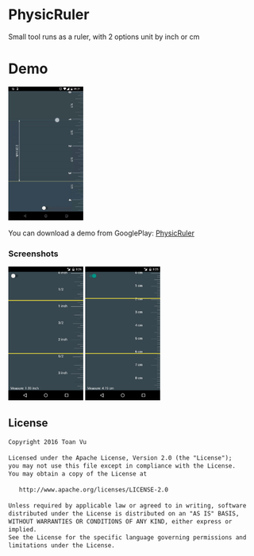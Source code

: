 PhysicRuler
======================

Small tool runs as a ruler, with 2 options unit by inch or cm


# Demo
<img src="screenshots/demo.gif" width="30%">

You can download a demo from GooglePlay: [PhysicRuler](https://goo.gl/dufHQ3)
### Screenshots
<img src="screenshots/inch.png" width="30%">
<img src="screenshots/cm.png" width="30%">


License
-------

    Copyright 2016 Toan Vu

    Licensed under the Apache License, Version 2.0 (the "License");
    you may not use this file except in compliance with the License.
    You may obtain a copy of the License at

       http://www.apache.org/licenses/LICENSE-2.0

    Unless required by applicable law or agreed to in writing, software
    distributed under the License is distributed on an "AS IS" BASIS,
    WITHOUT WARRANTIES OR CONDITIONS OF ANY KIND, either express or implied.
    See the License for the specific language governing permissions and
    limitations under the License.
